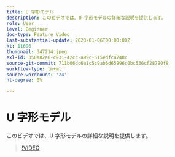 ```yaml
---
title: U 字形モデル
description: このビデオでは、U 字形モデルの詳細な説明を提供します。
role: User
level: Beginner
doc-type: Feature Video
last-substantial-update: 2023-01-06T00:00:00Z
kt: 11696
thumbnail: 347214.jpeg
exl-id: 350a82a6-c931-42cc-a99c-515edfc4748c
source-git-commit: 711b06dc6a1c5c9ab6d65996c0bc536cf28790f8
workflow-type: tm+mt
source-wordcount: '24'
ht-degree: 0%

---
```


# U 字形モデル

このビデオでは、U 字形モデルの詳細な説明を提供します。

>[!VIDEO](https://video.tv.adobe.com/v/347214/?quality=12&learn=on)
